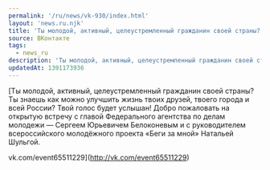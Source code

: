 ```yaml
---
permalink: '/ru/news/vk-930/index.html'
layout: 'news.ru.njk'
title: 'Ты молодой, активный, целеустремленный гражданин своей страны? Ты знаешь как можно улучшить жиз'
source: ВКонтакте
tags:
  - news_ru
description: 'Ты молодой, активный, целеустремленный гражданин своей страны? Ты знаешь как можно улучшить жиз…'
updatedAt: 1391173936
---
```

[Ты молодой, активный, целеустремленный гражданин своей страны? Ты знаешь как можно улучшить жизнь твоих друзей, твоего города и всей России? Твой голос будет услышан! Добро пожаловать на открытую встречу с главой
Федерального агентства по делам молодежи — Сергеем Юрьевичем Белоконевым и с руководителем всероссийского молодёжного проекта «Беги за мной» Натальей Шульгой.

vk.com/event65511229](http://vk.com/event65511229)
